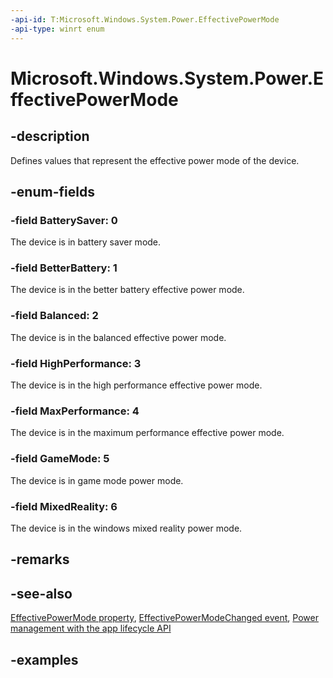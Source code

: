 ```yaml
---
-api-id: T:Microsoft.Windows.System.Power.EffectivePowerMode
-api-type: winrt enum
---
```


# Microsoft.Windows.System.Power.EffectivePowerMode

<!--
public enum EffectivePowerMode
-->


## -description

Defines values that represent the effective power mode of the device.

## -enum-fields

### -field BatterySaver: 0

The device is in battery saver mode.

### -field BetterBattery: 1

The device is in the better battery effective power mode.

### -field Balanced: 2

The device is in the balanced effective power mode.

### -field HighPerformance: 3

The device is in the high performance effective power mode.

### -field MaxPerformance: 4

The device is in the maximum performance effective power mode.

### -field GameMode: 5

The device is in game mode power mode.

### -field MixedReality: 6

The device is in the windows mixed reality power mode.

## -remarks

## -see-also

[EffectivePowerMode property](powermanager_effectivepowermode.md), [EffectivePowerModeChanged event](powermanager_effectivepowermodechanged.md), [Power management with the app lifecycle API](/windows/apps/windows-app-sdk/applifecycle/applifecycle-power)

## -examples


